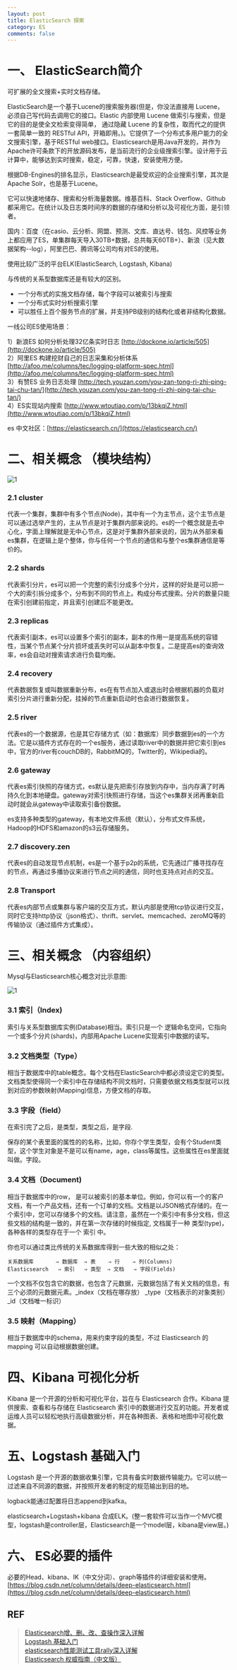```yaml
---
layout: post
title: ElasticSearch 探索
category: ES
comments: false
---
```


# 一、 ElasticSearch简介

可扩展的全文搜索+实时文档存储。

ElasticSearch是一个基于Lucene的搜索服务器(但是，你没法直接用 Lucene，必须自己写代码去调用它的接口。Elastic 内部使用 Lucene 做索引与搜索，但是它的目的是使全文检索变得简单， 通过隐藏 Lucene 的复杂性，取而代之的提供一套简单一致的 RESTful API，开箱即用。)。它提供了一个分布式多用户能力的全文搜索引擎，基于RESTful web接口。Elasticsearch是用Java开发的，并作为Apache许可条款下的开放源码发布，是当前流行的企业级搜索引擎。设计用于云计算中，能够达到实时搜索，稳定，可靠，快速，安装使用方便。

根据DB-Engines的排名显示，Elasticsearch是最受欢迎的企业搜索引擎，其次是Apache Solr，也是基于Lucene。

它可以快速地储存、搜索和分析海量数据。维基百科、Stack Overflow、Github 都采用它。在统计以及日志类时间序的数据的存储和分析以及可视化方面，是引领者。

国内：百度（在casio、云分析、网盟、预测、文库、直达号、钱包、风控等业务上都应用了ES，单集群每天导入30TB+数据，总共每天60TB+）、新浪（见大数据架构--log），阿里巴巴、腾讯等公司均有对ES的使用。

使用比较广泛的平台ELK(ElasticSearch, Logstash, Kibana)

与传统的关系型数据库还是有较大的区别。

- 一个分布式的实施文档存储，每个字段可以被索引与搜索
- 一个分布式实时分析搜索引擎
- 可以胜任上百个服务节点的扩展，并支持PB级别的结构化或者非结构化数据。

一线公司ES使用场景：

1）新浪ES 如何分析处理32亿条实时日志 [http://dockone.io/article/505](http://dockone.io/article/505)  
2）阿里ES 构建挖财自己的日志采集和分析体系 [http://afoo.me/columns/tec/logging-platform-spec.html](http://afoo.me/columns/tec/logging-platform-spec.html)   
3）有赞ES 业务日志处理 [http://tech.youzan.com/you-zan-tong-ri-zhi-ping-tai-chu-tan/](http://tech.youzan.com/you-zan-tong-ri-zhi-ping-tai-chu-tan/)   
4）ES实现站内搜索 [http://www.wtoutiao.com/p/13bkqiZ.html](http://www.wtoutiao.com/p/13bkqiZ.html)  

es 中文社区：[https://elasticsearch.cn/](https://elasticsearch.cn/)

# 二、相关概念 （模块结构）

![1](/images/201809/es-structure.png "模块结构")

### 2.1 cluster

代表一个集群，集群中有多个节点(Node)，其中有一个为主节点，这个主节点是可以通过选举产生的，主从节点是对于集群内部来说的。es的一个概念就是去中心化，字面上理解就是无中心节点，这是对于集群外部来说的，因为从外部来看es集群，在逻辑上是个整体，你与任何一个节点的通信和与整个es集群通信是等价的。

### 2.2 shards

代表索引分片，es可以把一个完整的索引分成多个分片，这样的好处是可以把一个大的索引拆分成多个，分布到不同的节点上。构成分布式搜索。分片的数量只能在索引创建前指定，并且索引创建后不能更改。

### 2.3 replicas

代表索引副本，es可以设置多个索引的副本，副本的作用一是提高系统的容错性，当某个节点某个分片损坏或丢失时可以从副本中恢复。二是提高es的查询效率，es会自动对搜索请求进行负载均衡。

### 2.4 recovery

代表数据恢复或叫数据重新分布，es在有节点加入或退出时会根据机器的负载对索引分片进行重新分配，挂掉的节点重新启动时也会进行数据恢复。

### 2.5 river

代表es的一个数据源，也是其它存储方式（如：数据库）同步数据到es的一个方法。它是以插件方式存在的一个es服务，通过读取river中的数据并把它索引到es中，官方的river有couchDB的，RabbitMQ的，Twitter的，Wikipedia的。

### 2.6 gateway

代表es索引快照的存储方式，es默认是先把索引存放到内存中，当内存满了时再持久化到本地硬盘。gateway对索引快照进行存储，当这个es集群关闭再重新启动时就会从gateway中读取索引备份数据。

es支持多种类型的gateway，有本地文件系统（默认），分布式文件系统，Hadoop的HDFS和amazon的s3云存储服务。

### 2.7 discovery.zen
代表es的自动发现节点机制，es是一个基于p2p的系统，它先通过广播寻找存在的节点，再通过多播协议来进行节点之间的通信，同时也支持点对点的交互。

### 2.8 Transport

代表es内部节点或集群与客户端的交互方式，默认内部是使用tcp协议进行交互，同时它支持http协议（json格式）、thrift、servlet、memcached、zeroMQ等的传输协议（通过插件方式集成）。

# 三、相关概念 （内容组织）

Mysql与Elasticsearch核心概念对比示意图:

![1](/images/201809/es-term-mapping.jpg "es-term-mapping")

### 3.1 索引（Index)

索引与关系型数据库实例(Database)相当。索引只是一个 逻辑命名空间，它指向一个或多个分片(shards)，内部用Apache Lucene实现索引中数据的读写。

### 3.2 文档类型（Type）

相当于数据库中的table概念。每个文档在ElasticSearch中都必须设定它的类型。文档类型使得同一个索引中在存储结构不同文档时，只需要依据文档类型就可以找到对应的参数映射(Mapping)信息，方便文档的存取。

### 3.3 字段（field）

在索引完了之后，是类型，类型之后，是字段.

保存的某个表里面的属性的的名称，比如，你存个学生类型，会有个Student类型，这个学生对象是不是可以有name，age，class等属性。这些属性在es里面就叫做。字段。

### 3.4 文档（Document)

相当于数据库中的row， 是可以被索引的基本单位。例如，你可以有一个的客户文档，有一个产品文档，还有一个订单的文档。文档是以JSON格式存储的。在一个索引中，您可以存储多个的文档。请注意，虽然在一个索引中有多分文档，但这些文档的结构是一致的，并在第一次存储的时候指定, 文档属于一种 类型(type)，各种各样的类型存在于一个 索引 中。

你也可以通过类比传统的关系数据库得到一些大致的相似之处：

    关系数据库       ⇒ 数据库  ⇒ 表    ⇒ 行    ⇒ 列(Columns)
    Elasticsearch   ⇒ 索引   ⇒ 类型  ⇒ 文档   ⇒ 字段(Fields)


一个文档不仅包含它的数据，也包含了元数据，元数据包括了有关文档的信息，有三个必须的元数据元素。\_index（文档在哪存放） \_type（文档表示的对象类别） \_id（文档唯一标识）

### 3.5 映射（Mapping）

相当于数据库中的schema，用来约束字段的类型，不过 Elasticsearch 的 mapping 可以自动根据数据创建。

# 四、Kibana 可视化分析

Kibana 是一个开源的分析和可视化平台，旨在与 Elasticsearch 合作。Kibana 提供搜索、查看和与存储在 Elasticsearch 索引中的数据进行交互的功能。开发者或运维人员可以轻松地执行高级数据分析，并在各种图表、表格和地图中可视化数据。

# 五、Logstash 基础入门

Logstash 是一个开源的数据收集引擎，它具有备实时数据传输能力。它可以统一过滤来自不同源的数据，并按照开发者的制定的规范输出到目的地。

logback能通过配置将日志append到kafka。

elasticsearch+Logstash+kibana 合成ELK。(整一套软件可以当作一个MVC模型，logstash是controller层，Elasticsearch是一个model层，kibana是view层。)

# 六、 ES必要的插件

必要的Head、kibana、IK（中文分词）、graph等插件的详细安装和使用。 [https://blog.csdn.net/column/details/deep-elasticsearch.html](https://blog.csdn.net/column/details/deep-elasticsearch.html)

## REF

> [Elasticsearch增、删、改、查操作深入详解](https://blog.csdn.net/laoyang360/article/details/51931981?utm_source=blogxgwz2)  
> [Logstash 基础入门](https://www.extlight.com/2017/10/30/Logstash-%E5%9F%BA%E7%A1%80%E5%85%A5%E9%97%A8/)  
> [elasticsearch性能测试工具rally深入详解](https://blog.csdn.net/laoyang360/article/details/52155481)  
> [Elasticsearch 权威指南（中文版）](https://es.xiaoleilu.com/)


